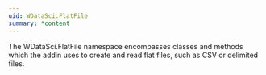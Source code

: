 ```yaml
---
uid: WDataSci.FlatFile
summary: *content
---
```

The WDataSci.FlatFile namespace encompasses classes and methods which the addin uses to create and read flat files, such as CSV or delimited
files.

